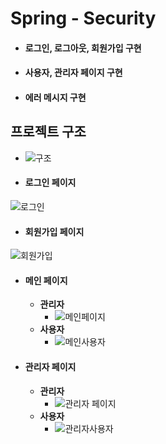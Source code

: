 <h1>Spring - Security</h1>

- <h4>로그인, 로그아웃, 회원가입 구현</h4>

- <h4>사용자, 관리자 페이지 구현</h4>

- <h4>에러 메시지 구현</h4>



<h2>프로젝트 구조</h2>

- ![구조](https://user-images.githubusercontent.com/45379781/106566573-d1c62400-6573-11eb-910b-6a88e8e2dced.PNG)



- <h4>로그인 페이지</h4>

![로그인](https://user-images.githubusercontent.com/45379781/106566605-dab6f580-6573-11eb-979c-d93eef86f858.PNG)



- <h4>회원가입 페이지</h4>

![회원가입](https://user-images.githubusercontent.com/45379781/106566630-e4d8f400-6573-11eb-9768-04a4ec630907.PNG)



- <h4>메인 페이지</h4>

  - **관리자**
    - ![메인페이지](https://user-images.githubusercontent.com/45379781/106566650-eefaf280-6573-11eb-914a-6fa3b45e935a.PNG)
  - **사용자**
    - ![메인사용자](https://user-images.githubusercontent.com/45379781/106566692-fae6b480-6573-11eb-9d75-42ac93e2994d.PNG)

- <h4>관리자 페이지</h4>

  - **관리자**
    - ![관리자 페이지](https://user-images.githubusercontent.com/45379781/106566707-02a65900-6574-11eb-9855-a33e7aa718d9.PNG)
  - **사용자**
    - ![관리자사용자](https://user-images.githubusercontent.com/45379781/106566711-04701c80-6574-11eb-96f3-bef0524c1f51.PNG)

